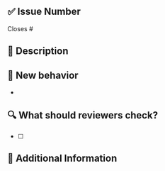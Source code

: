 ## ✅ Issue Number

Closes #

## 📝 Description



## 🚀 New behavior

-

## 🔍 What should reviewers check?

- [ ]

## 📝 Additional Information

